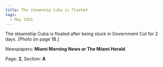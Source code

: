 ```yaml
---  
title: The steamship Cuba is floated  
tags:  
  - May 1925  
---  
```

  
The steamship Cuba is floated after being stuck in Government Cut for 2 days. [Photo on page 1B.]  
  
Newspapers: **Miami Morning News or The Miami Herald**  
  
Page: **2**, Section: **A** 
